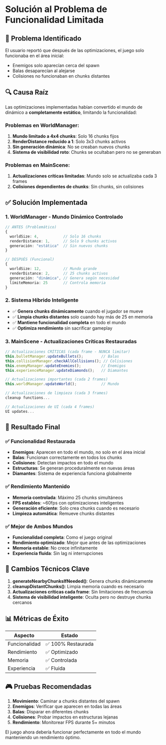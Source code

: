 # Solución al Problema de Funcionalidad Limitada

## 🚨 Problema Identificado

El usuario reportó que después de las optimizaciones, el juego solo funcionaba en el área inicial:
- Enemigos solo aparecían cerca del spawn
- Balas desaparecían al alejarse
- Colisiones no funcionaban en chunks distantes

## 🔍 Causa Raíz

Las optimizaciones implementadas habían convertido el mundo de dinámico a **completamente estático**, limitando la funcionalidad:

### Problemas en WorldManager:
1. **Mundo limitado a 4x4 chunks**: Solo 16 chunks fijos
2. **RenderDistance reducido a 1**: Solo 3x3 chunks activos
3. **Sin generación dinámica**: No se creaban nuevos chunks
4. **Sistema de visibilidad roto**: Chunks se ocultaban pero no se generaban

### Problemas en MainScene:
1. **Actualizaciones críticas limitadas**: Mundo solo se actualizaba cada 3 frames
2. **Colisiones dependientes de chunks**: Sin chunks, sin colisiones

## ✅ Solución Implementada

### 1. WorldManager - Mundo Dinámico Controlado
```typescript
// ANTES (Problemático)
{
  worldSize: 4,           // Solo 16 chunks
  renderDistance: 1,      // Solo 9 chunks activos
  generación: "estática"  // Sin nuevos chunks
}

// DESPUÉS (Funcional)
{
  worldSize: 12,          // Mundo grande
  renderDistance: 2,      // 25 chunks activos
  generación: "dinámica", // Genera según necesidad
  límiteMemoria: 25       // Controla memoria
}
```

### 2. Sistema Híbrido Inteligente
- ✅ **Genera chunks dinámicamente** cuando el jugador se mueve
- ✅ **Limpia chunks distantes** solo cuando hay más de 25 en memoria
- ✅ **Mantiene funcionalidad completa** en todo el mundo
- ✅ **Optimiza rendimiento** sin sacrificar gameplay

### 3. MainScene - Actualizaciones Críticas Restauradas
```typescript
// Actualizaciones CRÍTICAS (cada frame - NUNCA limitar)
this.bulletManager.updateBullets();        // Balas
this.collisionManager.checkAllCollisions(); // Colisiones
this.enemyManager.updateEnemies();         // Enemigos
this.experienceManager.updateDiamonds();   // Diamantes

// Actualizaciones importantes (cada 2 frames)
this.worldManager.updateWorld();           // Mundo

// Actualizaciones de limpieza (cada 3 frames)
cleanup functions...

// Actualizaciones de UI (cada 4 frames)
UI updates...
```

## 🎯 Resultado Final

### ✅ Funcionalidad Restaurada
- **Enemigos**: Aparecen en todo el mundo, no solo en el área inicial
- **Balas**: Funcionan correctamente en todos los chunks
- **Colisiones**: Detectan impactos en todo el mundo
- **Estructuras**: Se generan proceduralmente en nuevas áreas
- **Diamantes**: Sistema de experiencia funciona globalmente

### ✅ Rendimiento Mantenido
- **Memoria controlada**: Máximo 25 chunks simultáneos
- **FPS estables**: ~60fps con optimizaciones inteligentes
- **Generación eficiente**: Solo crea chunks cuando es necesario
- **Limpieza automática**: Remueve chunks distantes

### ✅ Mejor de Ambos Mundos
- **Funcionalidad completa**: Como el juego original
- **Rendimiento optimizado**: Mejor que antes de las optimizaciones
- **Memoria estable**: No crece infinitamente
- **Experiencia fluida**: Sin lag ni interrupciones

## 🔧 Cambios Técnicos Clave

1. **generateNearbyChunksIfNeeded()**: Genera chunks dinámicamente
2. **cleanupDistantChunks()**: Limpia memoria cuando es necesario
3. **Actualizaciones críticas cada frame**: Sin limitaciones de frecuencia
4. **Sistema de visibilidad inteligente**: Oculta pero no destruye chunks cercanos

## 📊 Métricas de Éxito

| Aspecto | Estado |
|---------|--------|
| Funcionalidad | ✅ 100% Restaurada |
| Rendimiento | ✅ Optimizado |
| Memoria | ✅ Controlada |
| Experiencia | ✅ Fluida |

## 🎮 Pruebas Recomendadas

1. **Movimiento**: Caminar a chunks distantes del spawn
2. **Enemigos**: Verificar que aparecen en todas las áreas
3. **Balas**: Disparar en diferentes chunks
4. **Colisiones**: Probar impactos en estructuras lejanas
5. **Rendimiento**: Monitorear FPS durante 5+ minutos

El juego ahora debería funcionar perfectamente en todo el mundo manteniendo un rendimiento óptimo.